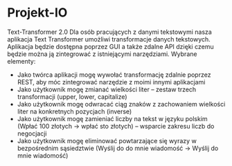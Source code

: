 # Projekt-IO
Text-Transformer 2.0
Dla osób pracujących z danymi tekstowymi nasza aplikacja Text Transformer umożliwi transformacje danych tekstowych. 
Aplikacja będzie dostępna poprzez GUI a także zdalne API dzięki czemu będzie można ją zintegrować z istniejącymi narzędziami.
Wybrane elementy:
* Jako twórca aplikacji mogę wywołać transformację zdalnie poprzez REST, aby móc  zintegrować narzędzie z moimi innymi aplikacjami
* Jako użytkownik mogę zmianać wielkości liter – zestaw trzech transformacji (upper, lower, capitalize)
* Jako użytkownik mogę odwracać ciąg znaków z zachowaniem wielkości liter na konkretnych pozycjach (inverse)
* Jako użytkownik mogę zamieniać liczby na tekst w języku polskim (Wpłać 100 złotych -> wpłać sto złotych) – wsparcie zakresu liczb do negocjacji
* Jako użytkownik mogę eliminować powtarzające się wyrazy w bezpośrednim sąsiedztwie (Wyślij do do mnie wiadomość -> Wyślij do mnie wiadomość)
